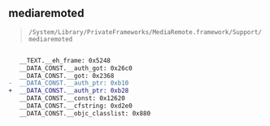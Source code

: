 ## mediaremoted

> `/System/Library/PrivateFrameworks/MediaRemote.framework/Support/mediaremoted`

```diff

   __TEXT.__eh_frame: 0x5248
   __DATA_CONST.__auth_got: 0x26c0
   __DATA_CONST.__got: 0x2368
-  __DATA_CONST.__auth_ptr: 0xb10
+  __DATA_CONST.__auth_ptr: 0xb28
   __DATA_CONST.__const: 0x12620
   __DATA_CONST.__cfstring: 0xd2e0
   __DATA_CONST.__objc_classlist: 0x880

```
